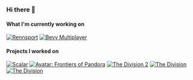 ### Hi there 👋

#### What I'm currently working on
[![Rennsport](https://img.youtube.com/vi/CsTsAPN_xcI/default.jpg)](https://www.youtube.com/watch?v=CsTsAPN_xcI)
[![Bevy Multiplayer](https://img.youtube.com/vi/ESVEXQLZhwQ/default.jpg)](https://www.youtube.com/watch?v=ESVEXQLZhwQ)


#### Projects I worked on
[![Scalar](https://img.youtube.com/vi/B_Fkyj2GYeo/default.jpg)](https://youtu.be/B_Fkyj2GYeo)
[![Avatar: Frontiers of Pandora](https://img.youtube.com/vi/Axmg1E4HrVE/default.jpg)](https://youtu.be/Axmg1E4HrVE)
[![The Division 2](https://img.youtube.com/vi/MtiGg0P0Kyg/default.jpg)](https://youtu.be/MtiGg0P0Kyg)
[![The Division](https://img.youtube.com/vi/njfj6KwEAfg/default.jpg)](https://youtu.be/njfj6KwEAfg)
[![The Division](https://img.youtube.com/vi/4h8EDGWCYks/default.jpg)](https://youtu.be/4h8EDGWCYks)
